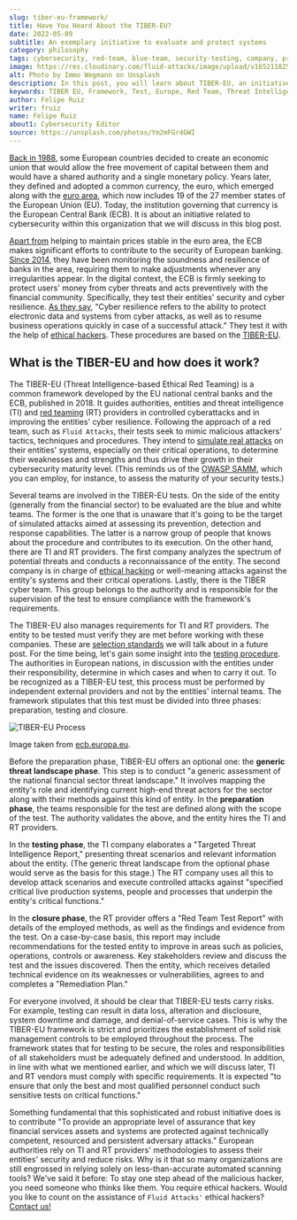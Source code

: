 ```yaml
---
slug: tiber-eu-framework/
title: Have You Heard About the TIBER-EU?
date: 2022-05-09
subtitle: An exemplary initiative to evaluate and protect systems
category: philosophy
tags: cybersecurity, red-team, blue-team, security-testing, company, protect
image: https://res.cloudinary.com/fluid-attacks/image/upload/v1652118259/blog/tiber-eu-framework/cover_tiber_eu_framework.webp
alt: Photo by Immo Wegmann on Unsplash
description: In this post, you will learn about TIBER-EU, an initiative of the European Central Bank that assesses European entities' cyber resilience.
keywords: TIBER EU, Framework, Test, Europe, Red Team, Threat Intelligence, Cyber Resilience, Ethical Hacking, Pentesting
author: Felipe Ruiz
writer: fruiz
name: Felipe Ruiz
about1: Cybersecurity Editor
source: https://unsplash.com/photos/Ym2mFGr4GWI
---
```


[Back in 1988](https://www.ecb.europa.eu/ecb/history/html/index.en.html),
some European countries decided to create an economic union
that would allow the free movement of capital between them
and would have a shared authority
and a single monetary policy.
Years later,
they defined and adopted a common currency,
the euro,
which emerged along with the [euro area](https://en.wikipedia.org/wiki/Eurozone),
which now includes 19 of the 27 member states of the European Union (EU).
Today,
the institution governing that currency is the European Central Bank (ECB).
It is about an initiative related to cybersecurity
within this organization
that we will discuss in this blog post.

[Apart from](https://www.ecb.europa.eu/ecb/html/index.en.html)
helping to maintain prices stable in the euro area,
the ECB makes significant efforts
to contribute to the security of European banking.
[Since 2014](https://www.ecb.europa.eu/ecb/educational/explainers/tell-me-more/html/anniversary.en.html),
they have been monitoring
the soundness and resilience of banks in the area,
requiring them to make adjustments
whenever any irregularities appear.
In the digital context,
the ECB is firmly seeking to protect users' money from cyber threats
and acts preventively with the financial community.
Specifically,
they test their entities' security and cyber resilience.
[As they say](https://www.ecb.europa.eu/paym/cyber-resilience/html/index.en.html),
"Cyber resilience refers to the ability
to protect electronic data and systems from cyber attacks,
as well as to resume business operations quickly
in case of a successful attack."
They test it with the help of [ethical hackers](../what-is-ethical-hacking/).
These procedures are based on the [TIBER-EU](https://www.ecb.europa.eu/paym/cyber-resilience/tiber-eu/html/index.en.html).

## What is the TIBER-EU and how does it work?

The TIBER-EU (Threat Intelligence-based Ethical Red Teaming)
is a common framework
developed by the EU national central banks and the ECB,
published in 2018.
It guides authorities,
entities
and threat intelligence (TI)
and [red teaming](../../solutions/red-teaming/) (RT) providers
in controlled cyberattacks
and in improving the entities' cyber resilience.
Following the approach of a red team,
such as `Fluid Attacks`,
their tests seek to mimic malicious attackers' tactics,
techniques and procedures.
They intend to [simulate real attacks](../../solutions/attack-simulation/)
on their entities' systems,
especially on their critical operations,
to determine their weaknesses and strengths
and thus drive their growth in their cybersecurity maturity level.
(This reminds us of the [OWASP SAMM](https://fluidattacks.docsend.com/view/4k524b3gviwqubri),
which you can employ,
for instance,
to assess the maturity of your security tests.)

Several teams are involved in the TIBER-EU tests.
On the side of the entity
(generally from the financial sector)
to be evaluated are the blue and white teams.
The former is the one that is unaware
that it's going to be the target of simulated attacks
aimed at assessing its prevention,
detection and response capabilities.
The latter is a narrow group of people
that knows about the procedure and contributes to its execution.
On the other hand,
there are TI and RT providers.
The first company analyzes the spectrum of potential threats
and conducts a reconnaissance of the entity.
The second company is in charge of [ethical hacking](../../solutions/ethical-hacking/)
or well-meaning attacks against the entity's systems
and their critical operations.
Lastly,
there is the TIBER cyber team.
This group belongs to the authority
and is responsible for the supervision of the test
to ensure compliance with the framework's requirements.

The TIBER-EU also manages requirements for TI and RT providers.
The entity to be tested must verify they are met
before working with these companies.
These are [selection standards](https://www.ecb.europa.eu/pub/pdf/other/ecb.1808tiber_eu_framework.en.pdf)
we will talk about in a future post.
For the time being,
let's gain some insight into the [testing procedure](https://www.ecb.europa.eu/pub/pdf/other/ecb.tiber_eu_framework.en.pdf).
The authorities in European nations,
in discussion with the entities under their responsibility,
determine in which cases and when to carry it out.
To be recognized as a TIBER-EU test,
this process must be performed by independent external providers
and not by the entities' internal teams.
The framework stipulates that
this test must be divided into three phases:
preparation, testing and closure.

<div class="imgblock">

![TIBER-EU Process](https://res.cloudinary.com/fluid-attacks/image/upload/v1652118200/blog/tiber-eu-framework/tiber_eu_process.webp)

<div class="title">

Image taken from [ecb.europa.eu](https://www.ecb.europa.eu/pub/pdf/other/ecb.tiber_eu_framework.en.pdf).

</div>

</div>

Before the preparation phase,
TIBER-EU offers an optional one:
the **generic threat landscape phase**.
This step is to conduct "a generic assessment
of the national financial sector threat landscape."
It involves mapping the entity's role
and identifying current high-end threat actors for the sector
along with their methods against this kind of entity.
In the **preparation phase**,
the teams responsible for the test are defined
along with the scope of the test.
The authority validates the above,
and the entity hires the TI and RT providers.

In the **testing phase**,
the TI company elaborates a "Targeted Threat Intelligence Report,"
presenting threat scenarios
and relevant information about the entity.
(The generic threat landscape from the optional phase would serve
as the basis for this stage.)
The RT company uses all this to develop attack scenarios
and execute controlled attacks
against "specified critical live production systems,
people and processes that underpin the entity's critical functions."

In the **closure phase**,
the RT provider offers a "Red Team Test Report"
with details of the employed methods,
as well as the findings and evidence from the test.
On a case-by-case basis,
this report may include recommendations for the tested entity
to improve in areas such as policies,
operations, controls or awareness.
Key stakeholders review and discuss the test
and the issues discovered.
Then the entity,
which receives detailed technical evidence
on its weaknesses or vulnerabilities,
agrees to and completes a "Remediation Plan."

For everyone involved,
it should be clear that TIBER-EU tests carry risks.
For example,
testing can result in data loss,
alteration and disclosure,
system downtime and damage,
and denial-of-service cases.
This is why the TIBER-EU framework is strict
and prioritizes the establishment of solid risk management controls
to be employed throughout the process.
The framework states that for testing to be secure,
the roles and responsibilities of all stakeholders
must be adequately defined and understood.
In addition,
in line with what we mentioned earlier,
and which we will discuss later,
TI and RT vendors must comply with specific requirements.
It is expected "to ensure that
only the best and most qualified personnel
conduct such sensitive tests on critical functions."

Something fundamental
that this sophisticated and robust initiative does
is to contribute "To provide an appropriate level of assurance
that key financial services assets and systems are protected
against technically competent,
resourced and persistent adversary attacks."
European authorities rely on TI and RT providers' methodologies
to assess their entities' security and reduce risks.
Why is it that so many organizations are still engrossed
in relying solely on less-than-accurate automated scanning tools?
We've said it before:
To stay one step ahead of the malicious hacker,
you need someone who thinks like them.
You require ethical hackers.
Would you like to count on the assistance of `Fluid Attacks'` ethical hackers?
[Contact us!](../../contact-us/)
